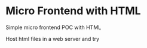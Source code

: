 # Micro Frontend with HTML
Simple micro frontend POC with HTML

Host html files in a web server and try
